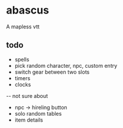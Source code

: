 # abascus

A mapless vtt

## todo

- spells
- pick random character, npc, custom entry
- switch gear between two slots
- timers
- clocks

-- not sure about

- npc -> hireling button
- solo random tables
- item details
